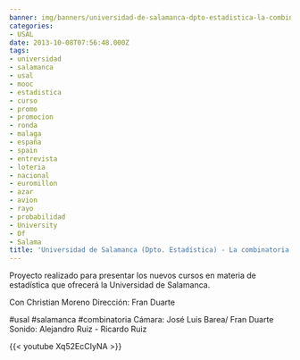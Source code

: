 ```yaml
---
banner: img/banners/universidad-de-salamanca-dpto-estadistica-la-combinatoria.jpg
categories:
- USAL
date: 2013-10-08T07:56:48.000Z
tags:
- universidad
- salamanca
- usal
- mooc
- estadistica
- curso
- promo
- promocion
- ronda
- malaga
- españa
- spain
- entrevista
- loteria
- nacional
- euromillon
- azar
- avion
- rayo
- probabilidad
- University
- Of
- Salama
title: 'Universidad de Salamanca (Dpto. Estadística) - La combinatoria'
---
```


Proyecto realizado para presentar los nuevos cursos en materia de estadística que ofrecerá la Universidad de Salamanca.

Con Christian Moreno
Dirección: Fran Duarte

#usal #salamanca #combinatoria
Cámara: José Luis Barea/ Fran Duarte
Sonido: Alejandro Ruiz - Ricardo Ruiz

{{< youtube Xq52EcCIyNA >}}
